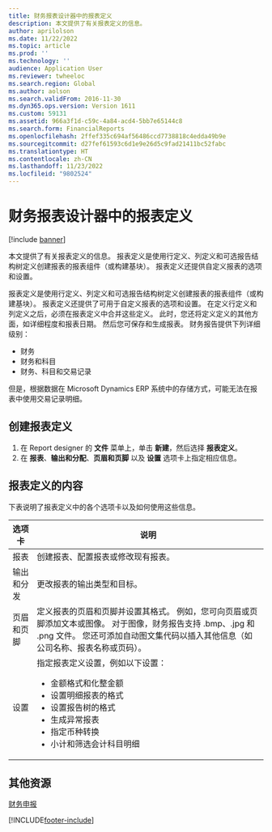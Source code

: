 ```yaml
---
title: 财务报表设计器中的报表定义
description: 本文提供了有关报表定义的信息。
author: aprilolson
ms.date: 11/22/2022
ms.topic: article
ms.prod: ''
ms.technology: ''
audience: Application User
ms.reviewer: twheeloc
ms.search.region: Global
ms.author: aolson
ms.search.validFrom: 2016-11-30
ms.dyn365.ops.version: Version 1611
ms.custom: 59131
ms.assetid: 966a3f1d-c59c-4a84-acd4-5bb7e65144c8
ms.search.form: FinancialReports
ms.openlocfilehash: 2ffef335c694af56486ccd7738818c4edda49b9e
ms.sourcegitcommit: d27fef61593c6d1e9e26d5c9fad21411bc52fabc
ms.translationtype: HT
ms.contentlocale: zh-CN
ms.lasthandoff: 11/23/2022
ms.locfileid: "9802524"
---
```

# <a name="report-definitions-in-financial-report-designer"></a>财务报表设计器中的报表定义

[!include [banner](../includes/banner.md)]

本文提供了有关报表定义的信息。 报表定义是使用行定义、列定义和可选报告结构树定义创建报表的报表组件（或构建基块）。 报表定义还提供自定义报表的选项和设置。 

报表定义是使用行定义、列定义和可选报告结构树定义创建报表的报表组件（或构建基块）。 报表定义还提供了可用于自定义报表的选项和设置。 在定义行定义和列定义之后，必须在报表定义中合并这些定义。 此时，您还将定义定义的其他方面，如详细程度和报表日期。 然后您可保存和生成报表。 财务报告提供下列详细级别：

- 财务
- 财务和科目
- 财务、科目和交易记录

但是，根据数据在 Microsoft Dynamics ERP 系统中的存储方式，可能无法在报表中使用交易记录明细。

## <a name="create-a-report-definition"></a>创建报表定义
1. 在 Report designer 的 **文件** 菜单上，单击 **新建**，然后选择 **报表定义**。
2. 在 **报表**、**输出和分配**、**页眉和页脚** 以及 **设置** 选项卡上指定相应信息。

## <a name="contents-of-a-report-definition"></a>报表定义的内容
下表说明了报表定义中的各个选项卡以及如何使用这些信息。

<table>
<thead>
<tr>
<th>选项卡</th>
<th>说明</th>
</tr>
</thead>
<tbody>
<tr>
<td>报表</td>
<td>创建报表、配置报表或修改现有报表。</td>
</tr>
<tr>
<td>输出和分发</td>
<td>更改报表的输出类型和目标。</td>
</tr>
<tr>
<td>页眉和页脚</td>
<td>定义报表的页眉和页脚并设置其格式。 例如，您可向页眉或页脚添加文本或图像。 对于图像，财务报告支持 .bmp、.jpg 和 .png 文件。 您还可添加自动图文集代码以插入其他信息（如公司名称、报表名称或页码）。</td>
</tr>
<tr>
<td>设置</td>
<td>指定报表定义设置，例如以下设置：
<ul>
<li>金额格式和化整金额</li>
<li>设置明细报表的格式</li>
<li>设置报告树的格式</li>
<li>生成异常报表</li>
<li>指定币种转换</li>
<li>小计和筛选会计科目明细</li>
</ul>
</td>
</tr>
</tbody>
</table>

## <a name="additional-resources"></a>其他资源

[财务申报](financial-reporting-intro.md)


[!INCLUDE[footer-include](../../../includes/footer-banner.md)]
